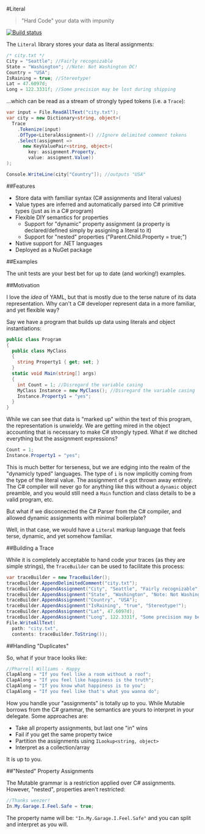 #Literal
> "Hard Code" your data with impunity

[![Build status](https://ci.appveyor.com/api/projects/status/fh9vtlc97gkh04al/branch/master)](https://ci.appveyor.com/project/automatonic/literal/branch/master)

The `Literal` library stores your data as literal assignments:

```csharp
/* city.txt */
City = "Seattle"; //Fairly recognizable
State = "Washington"; //Note: Not Washington DC!
Country = "USA"; 
IsRaining = true; //Stereotype!
Lat = 47.6097d;
Long = 122.3331f; //Some precision may be lost during shipping
```

...which can be read as a stream of strongly typed tokens (i.e. a `Trace`): 

```csharp
var input = File.ReadAllText("city.txt");
var city = new Dictionary<string, object>(
  Trace
    .Tokenize(input)
    .OfType<LiteralAssignment>() //Ignore delimited comment tokens
    .Select(assigment => 
      new KeyValuePair<string, object>(
        key: assignment.Property, 
        value: assigment.Value))
);

Console.WriteLine(city["Country"]); //outputs "USA"

```
##Features

 - Store data with familiar syntax (C# assignments and literal values)
 - Value types are inferred and automatically parsed into C# primitive types (just as in a C# program)
 - Flexible DIY semantics for properties
    - Support for "dynamic" property assignment (a property is declared/defined simply by assigning a literal to it)
    - Support for "nested" properties ("Parent.Child.Property = true;")
 - Native support for .NET languages
 - Deployed as a NuGet package

##Examples

The unit tests are your best bet for up to date (and working!) examples.

##Motivation

I love the *idea* of YAML, but that is mostly due to the terse nature of its data representation. Why can't a C# developer represent data in a more familiar, and yet flexible way? 

Say we have a program that builds up data using literals and object instantiations:

```csharp
public class Program
{
  public class MyClass
  {
    string Property1 { get; set; }
  }
  static void Main(string[] args)
  {
    int Count = 1; //Disregard the variable casing
    MyClass Instance = new MyClass(); //Disregard the variable casing
    Instance.Property1 = "yes";
  }
}
```

While we can see that data is "marked up" within the text of this program, the representation is unwieldy. We are getting mired in the object accounting that is necessary to make C# strongly typed. What if we ditched everything but the assignment expressions?

```csharp
Count = 1;
Instance.Property1 = "yes";
```

This is much better for terseness, but we are edging into the realm of the "dynamicly typed" languages. The type of `i` is now implicitly coming from the type of the literal value. The assignment of `m` got thrown away entirely. The C# compiler will never go for anything like this without a `dynamic` object preamble, and you would still need a `Main` function and class details to be a valid program, etc.

But what if we disconnected the C# Parser from the C# compiler, and allowed dynamic assignments with minimal boilerplate?

Well, in that case, we would have a `Literal` markup language that feels terse, dynamic, and yet somehow familiar.

##Building a Trace

While it is completely acceptable to hand code your traces (as they are simple strings), the `TraceBuilder` can be used to facilitate this process:

```csharp
var traceBuilder = new TraceBuilder();
traceBuilder.AppendDelimitedComment("city.txt");
traceBuilder.AppendAssignment("City", "Seattle", "Fairly recognizable");
traceBuilder.AppendAssignment("State", "Washington", "Note: Not Washington DC");
traceBuilder.AppendAssignment("Country", "USA"); 
traceBuilder.AppendAssignment("IsRaining", "true", "Stereotype!");
traceBuilder.AppendAssignment("Lat", 47.6097d);
traceBuilder.AppendAssignment("Long", 122.3331f, "Some precision may be lost during shipping");
File.WriteAllText(
  path: "city.txt",
  contents: traceBuilder.ToString());

```

##Handling "Duplicates"

So, what if your trace looks like:

```csharp
//Pharrell Williams - Happy
ClapAlong = "If you feel like a room without a roof";
ClapAlong = "If you feel like happiness is the truth";
ClapAlong = "If you know what happiness is to you";
ClapAlong = "If you feel like that's what you wanna do";
```

How you handle your "assignments" is totally up to you. While Mutable borrows from the C# grammar, the semantics are yours to interpret in your delegate. Some approaches are:

 - Take all property assignments, but last one "in" wins
 - Fail if you get the same property twice
 - Partition the assignments using `ILookup<string, object>`
 - Interpret as a collection/array
  
It is up to you. 

##"Nested" Property Assignments

The Mutable grammar is a restriction applied over C# assignments. However, "nested", properties aren't restricted:

```csharp
//Thanks weezer!
In.My.Garage.I.Feel.Safe = true;
```

The property name will be: `"In.My.Garage.I.Feel.Safe"` and you can split and interpret as you will.

